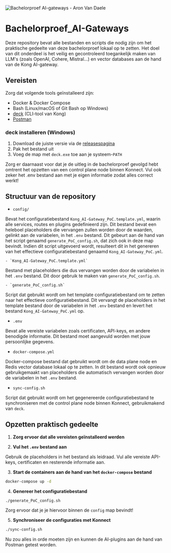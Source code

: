 ![Bachelorproef AI-gateways - Aron Van Daele](https://img.shields.io/badge/Bachelorproef-AI--gateways%20--%20Aron%20Van%20Daele-blue)

# Bachelorproef_AI-Gateways

Deze repository bevat alle bestanden en scripts die nodig zijn om het praktische gedeelte van deze bachelorproef lokaal op te zetten. Het doel van dit onderdeel is het veilig en gecontroleerd toegankelijk maken van LLM's (zoals OpenAI, Cohere, Mistral...) en vector databases aan de hand van de Kong AI-gateway.

## Vereisten

Zorg dat volgende tools geïnstalleerd zijn:

- Docker & Docker Compose  
- Bash (Linux/macOS of Git Bash op Windows)
- [deck](https://github.com/kong/deck) (CLI-tool van Kong)
- [Postman](https://www.postman.com/downloads/)

### deck installeren (Windows)

1. Download de juiste versie via de [releasespagina](https://github.com/kong/deck/releases)
2. Pak het bestand uit
3. Voeg de map met `deck.exe` toe aan je systeem-`PATH`

Zorg er daarnaast voor dat je de uitleg in de bachelorproef gevolgd hebt omtrent het opzetten van een control plane node binnen Konnect. Vul ook zeker het .env bestand aan met je eigen informatie zodat alles correct werkt!

## Structuur van de repository

- `config/`

Bevat het configuratiebestand `Kong_AI-Gateway_PoC.template.yml`, waarin alle services, routes en plugins gedefinieerd zijn. Dit bestand bevat een heleboel placeholders die vervangen zullen worden door de waarden, gelinkt aan de variabelen, in het `.env` bestand. Dit gebeurt aan de hand van het script genaamd `generate_PoC_config.sh`, dat zich ook in deze map bevindt. Indien dit script uitgevoerd wordt, resulteert dit in het genereren van het effectieve configuratiebestand genaamd `Kong_AI-Gateway_PoC.yml`.

    - `Kong_AI-Gateway_PoC.template.yml`

Bestand met placeholders die dus vervangen worden door de variabelen in het `.env` bestand. Dit door gebruik te maken van `generate_PoC_config.sh`.

    - `generate_PoC_config.sh`

Script dat gebruikt wordt om het template configuratiebestand om te zetten naar het effectieve configuratiebestand. Dit vervangt de placeholders in het template bestand door de variabelen in het `.env` bestand en levert het bestand `Kong_AI-Gateway_PoC.yml` op.

- `.env`

Bevat alle vereiste variabelen zoals certificaten, API-keys, en andere benodigde informatie. Dit bestand moet aangevuld worden met jouw persoonlijke gegevens.

- `docker-compose.yml`

Docker-compose bestand dat gebruikt wordt om de data plane node en Redis vector database lokaal op te zetten. In dit bestand wordt ook opnieuw gebruikgemaakt van placeholders die automatisch vervangen worden door de variabelen in het `.env` bestand.

- `sync-config.sh`

Script dat gebruikt wordt om het gegenereerde configuratiebestand te synchroniseren met de control plane node binnen Konnect, gebruikmakend van `deck`.

## Opzetten praktisch gedeelte

1. **Zorg ervoor dat alle vereisten geïnstalleerd werden**

2. **Vul het `.env` bestand aan**  

Gebruik de placeholders in het bestand als leidraad. Vul alle vereiste API-keys, certificaten en resterende informatie aan.

3. **Start de containers aan de hand van het `docker-compose` bestand**

```bash
docker-compose up -d
```

4. **Genereer het configuratiebestand**

```bash
./generate_PoC_config.sh
```

Zorg ervoor dat je je hiervoor binnen de `config` map bevindt!

5. **Synchroniseer de configuraties met Konnect**

```bash
./sync-config.sh
```

Nu zou alles in orde moeten zijn en kunnen de AI-plugins aan de hand van Postman getest worden.